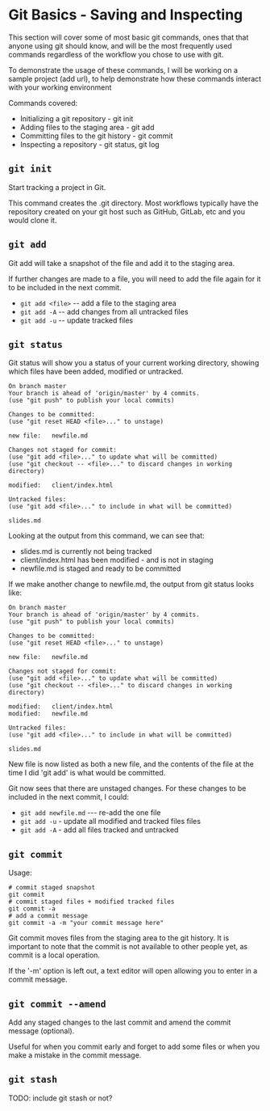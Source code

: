 # Git Basics - Saving and Inspecting

This section will cover some of most basic git commands, ones that that
anyone using git should know, and will be the most frequently used
commands regardless of the workflow you chose to use with git.

To demonstrate the usage of these commands, I will be working on a
sample project (add url), to help demonstrate how these commands
interact with your working environment

Commands covered:

- Initializing a git repository - git init
- Adding files to the staging area - git add
- Committing files to the git history - git commit
- Inspecting a repository - git status, git log

`git init`
----------

Start tracking a project in Git.

This command creates the .git directory. Most workflows typically have the repository created on your git host such as GitHub, GitLab, etc and you would clone it.

`git add`
---------

Git add will take a snapshot of the file and add it to the staging area.

If further changes are made to a file,  you will need to add the file
again for it to be included in the next commit.

- `git add <file>` -- add a file to the staging area
- `git add -A` -- add changes from all untracked files
- `git add -u` -- update tracked files

`git status`
------------

Git status will show you a status of your current working directory,
showing which files have been added, modified or untracked.

```
On branch master
Your branch is ahead of 'origin/master' by 4 commits.
(use "git push" to publish your local commits)

Changes to be committed:
(use "git reset HEAD <file>..." to unstage)

new file:   newfile.md

Changes not staged for commit:
(use "git add <file>..." to update what will be committed)
(use "git checkout -- <file>..." to discard changes in working directory)

modified:   client/index.html

Untracked files:
(use "git add <file>..." to include in what will be committed)

slides.md
```

Looking at the output from this command, we can see that:

* slides.md is currently not being tracked
* client/index.html has been modified - and is not in staging
* newfile.md is staged and ready to be committed

If we make another change to newfile.md, the output from git status
looks like:

``` {.bash}
On branch master
Your branch is ahead of 'origin/master' by 4 commits.
(use "git push" to publish your local commits)

Changes to be committed:
(use "git reset HEAD <file>..." to unstage)

new file:   newfile.md

Changes not staged for commit:
(use "git add <file>..." to update what will be committed)
(use "git checkout -- <file>..." to discard changes in working directory)

modified:   client/index.html
modified:   newfile.md

Untracked files:
(use "git add <file>..." to include in what will be committed)

slides.md
```

New file is now listed as both a new file, and the contents of the file
at the time I did 'git add' is what would be committed.

Git now sees that there are unstaged changes. For these changes to be included in the next commit, I could:

* `git add newfile.md` --- re-add the one file
* `git add -u` - update all modified and tracked files files
* `git add -A` - add all files tracked and untracked


`git commit`
------------

Usage:
```
# commit staged snapshot
git commit
# commit staged files + modified tracked files
git commit -a
# add a commit message
git commit -a -m "your commit message here"
```

Git commit moves files from the staging area to the git history. It is important to note that the commit is not available to other people yet, as commit is a local operation.

If the '-m' option is left out, a text editor will open allowing you to enter in a commit message.

`git commit --amend`
--------------------

Add any staged changes to the last commit and amend the commit message (optional).

Useful for when you commit early and forget to add some files or when you make a mistake in the commit message.

`git stash`
-----------

TODO: include git stash or not?
